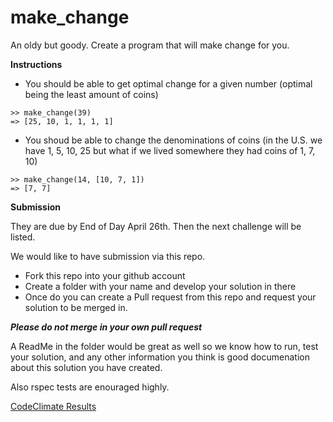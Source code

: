 make_change
===========

An oldy but goody. Create a program that will make change for you.

**Instructions**

* You should be able to get optimal change for a given number (optimal being the least amount of coins)

```
>> make_change(39)
=> [25, 10, 1, 1, 1, 1]
```

*  You shoud be able to change the denominations of coins (in the U.S. we have 1, 5, 10, 25 but what if we lived somewhere they had coins of 1, 7, 10)

```
>> make_change(14, [10, 7, 1])
=> [7, 7]
```


**Submission**

They are due by End of Day April 26th. Then the next challenge will be listed.

We would like to have submission via this repo.

* Fork this repo into your github account
* Create a folder with your name and develop your solution in there
* Once do you can create a Pull request from this repo and request your solution to be merged in.

***Please do not merge in your own pull request***

A ReadMe in the folder would be great as well so we know how to run, test your solution, and any other information you think is good documenation about this solution you have created.

Also rspec tests are enouraged highly.

[CodeClimate Results](https://codeclimate.com/github/example-apps/make_change)
